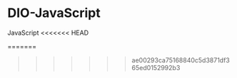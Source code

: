 # DIO-JavaScript
 JavaScript
<<<<<<< HEAD

=======
 
>>>>>>> ae00293ca75168840c5d3871df365ed0152992b3

